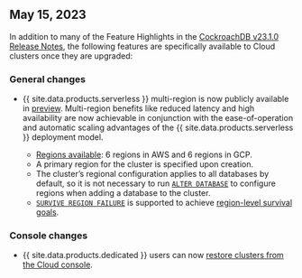 ## May 15, 2023

In addition to many of the Feature Highlights in the [CockroachDB v23.1.0 Release Notes](v23.1.html), the following features are specifically available to Cloud clusters once they are upgraded:

<h3> General changes </h3>

- {{ site.data.products.serverless }} multi-region is now publicly available in [preview](../{{site.versions["stable"]}}/cockroachdb-feature-availability.html#feature-availability-phases). Multi-region benefits like reduced latency and high availability are now achievable in conjunction with the ease-of-operation and automatic scaling advantages of the {{ site.data.products.serverless }} deployment model.
    
    - [Regions available](../cockroachcloud/serverless-faqs.html#what-regions-are-available-for-cockroachdb-serverless-clusters): 6 regions in AWS and 6 regions in GCP.
    - A primary region for the cluster is specified upon creation.
    - The cluster’s regional configuration applies to all databases by default, so it is not necessary to run [`ALTER DATABASE`](../{{site.versions["stable"]}}/alter-database.html) to configure regions when adding a database to the cluster.
    - [`SURVIVE REGION FAILURE`](../{{site.versions["stable"]}}/alter-database.html#survive-zone-region-failure) is supported to achieve [region-level survival goals](../{{site.versions["stable"]}}/multiregion-overview.html#survival-goals).

<h3> Console changes </h3>

- {{ site.data.products.dedicated }} users can now [restore clusters from the Cloud console](../cockroachcloud/take-and-restore-customer-owned-backups.html).